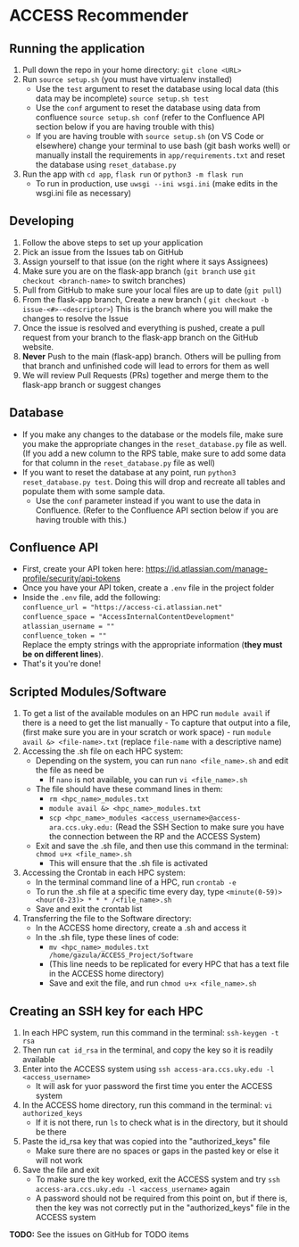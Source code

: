 # ACCESS Recommender
## Running the application
1. Pull down the repo in your home directory: ```git clone <URL>```
2. Run ```source setup.sh``` (you must have virtualenv installed)
    - Use the `test` argument to reset the database using local data (this data may be incomplete) `source setup.sh test`
    - Use the `conf` argument to reset the database using data from confluence `source setup.sh conf` (refer to the Confluence API section below if you are having trouble with this)
    - If you are having trouble with `source setup.sh` (on VS Code or elsewhere) 
    change your terminal to use bash (git bash works well) or manually install the requirements in `app/requirements.txt`
    and reset the database using `reset_database.py`
3. Run the app with  `cd app`, ```flask run``` or ```python3 -m flask run```
    - To run in production, use `uwsgi --ini wsgi.ini` (make edits in the wsgi.ini file as necessary)

## Developing
1. Follow the above steps to set up your application
2. Pick an issue from the Issues tab on GitHub 
3. Assign yourself to that issue (on the right where it says Assignees)
4. Make sure you are on the flask-app branch (```git branch``` use ```git checkout <branch-name>``` to switch branches)
5. Pull from GitHub to make sure your local files are up to date (```git pull```)
6. From the flask-app branch, Create a new branch ( ```git checkout -b issue-<#>-<descriptor>```)
    This is the branch where you will make the changes to resolve the Issue
7. Once the issue is resolved and everything is pushed, create a pull request from your branch to the flask-app branch on the GitHub website.
8. **Never** Push to the main (flask-app) branch. Others will be pulling from that branch and unfinished
    code will lead to errors for them as well
9. We will review Pull Requests (PRs) together and merge them to the flask-app branch or suggest changes

## Database
- If you make any changes to the database or the models file, make sure you make the appropriate changes in the
    ```reset_database.py``` file as well. (If you add a new column to the RPS table, 
    make sure to add some data for that column in the ```reset_database.py``` file as well)
- If you want to reset the database at any point, run ```python3 reset_database.py test```.
    Doing this will drop and recreate all tables and populate them with some sample data.
    - Use the `conf` parameter instead if you want to use the data in Confluence. (Refer to the Confluence API
    section below if you are having trouble with this.)

## Confluence API
- First, create your API token here: https://id.atlassian.com/manage-profile/security/api-tokens
- Once you have your API token, create a `.env` file in the project folder
- Inside the `.env` file, add the following:  
    `confluence_url = "https://access-ci.atlassian.net"`  
    `confluence_space = "AccessInternalContentDevelopment"`  
    `atlassian_username = ""`  
    `confluence_token = ""`  
    Replace the empty strings with the appropriate information (**they must be on different lines**).
- That's it you're done!  

## Scripted Modules/Software
1. To get a list of the available modules on an HPC run `module avail` if there is a need to get the list manually
       - To capture that output into a file, (first make sure you are in your scratch or work space)
       - run  `module avail &> <file-name>.txt` (replace `file-name` with a descriptive name)
2. Accessing the .sh file on each HPC system:
    - Depending on the system, you can run `nano <file_name>.sh` and edit the file as need be
      - If `nano` is not available, you can run `vi <file_name>.sh`
    - The file should have these command lines in them:
      - `rm <hpc_name>_modules.txt`
      - `module avail &> <hpc_name>_modules.txt`
      - `scp <hpc_name>_modules <access_username>@access-ara.ccs.uky.edu:` (Read the SSH Section to make sure you have the connection between the RP and the ACCESS System)
    - Exit and save the .sh file, and then use this command in the terminal: `chmod u+x <file_name>.sh`
      - This will ensure that the .sh file is activated
3. Accessing the Crontab in each HPC system:
    - In the terminal command line of a HPC, run `crontab -e`
    - To run the .sh file at a specific time every day, type `<minute(0-59)> <hour(0-23)> * * * /<file_name>.sh`
    - Save and exit the crontab list
4. Transferring the file to the Software directory:
    - In the ACCESS home directory, create a .sh and access it
    - In the .sh file, type these lines of code:
        - `mv <hpc_name>_modules.txt /home/gazula/ACCESS_Project/Software`
        - (This line needs to be replicated for every HPC that has a text file in the ACCESS home directory)
        - Save and exit the file, and run `chmod u+x <file_name>.sh`

## Creating an SSH key for each HPC
1. In each HPC system, run this command in the terminal: `ssh-keygen -t rsa`
2. Then run `cat id_rsa` in the terminal, and copy the key so it is readily available
3. Enter into the ACCESS system using `ssh access-ara.ccs.uky.edu -l <access_username>`
    - It will ask for yuor password the first time you enter the ACCESS system
4. In the ACCESS home directory, run this command in the terminal: `vi authorized_keys`
    - If it is not there, run `ls` to check what is in the directory, but it should be there
5. Paste the id_rsa key that was copied into the "authorized_keys" file
    - Make sure there are no spaces or gaps in the pasted key or else it will not work
6. Save the file and exit
    - To make sure the key worked, exit the ACCESS system and try `ssh access-ara.ccs.uky.edu -l <access_username>` again
    - A password should not be required from this point on, but if there is, then the key was not correctly put in the "authorized_keys" file in the ACCESS system

**TODO:**
See the issues on GitHub for TODO items
